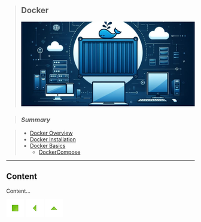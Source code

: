 > ## Docker
>
> ![Docker](./images/docker.png)

> ### *Summary*

> - [Docker Overview](#docker-overview)
> - [Docker Installation](#docker-installation)
> - [Docker Basics](#docker-basics)
>   - [DockerCompose](#DockerCompose)
>

----

## Content

Content...

[![Início](../imges/control/11273_control_stop_icon.png?raw=true "Início")](../README.md#jsdevguide "Início")
[![Voltar](../imges/control/11269_control_left_icon.png "Voltar")](../README.md#summary "Início")
[![Subir](../imges/control/11280_control_up_icon.png "Subir")](#summary "Início")


